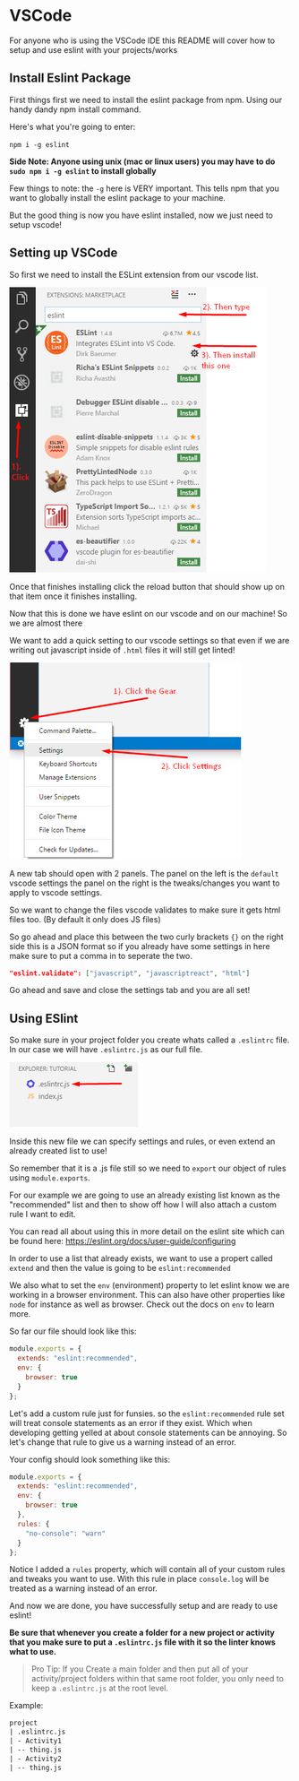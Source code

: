 # VSCode

For anyone who is using the VSCode IDE this README will cover how to setup and use eslint with your projects/works

## Install Eslint Package

First things first we need to install the eslint package from npm. Using our handy dandy npm install command.

Here's what you're going to enter:

`npm i -g eslint`

**Side Note: Anyone using unix (mac or linux users) you may have to do `sudo npm i -g eslint` to install globally**

Few things to note: the `-g` here is VERY important. This tells npm that you want to globally install the eslint package to your machine.

But the good thing is now you have eslint installed, now we just need to setup vscode!

## Setting up VSCode

So first we need to install the ESLint extension from our vscode list.

![vscode-eslint](../imgs/vscode-eslint.png)

Once that finishes installing click the reload button that should show up on that item once it finishes installing.

Now that this is done we have eslint on our vscode and on our machine! So we are almost there

We want to add a quick setting to our vscode settings so that even if we are writing out javascript inside of `.html` files it will still get linted!

![settings](../imgs/vscode-settings.png)

A new tab should open with 2 panels. The panel on the left is the `default` vscode settings the panel on the right is the tweaks/changes you want to apply to vscode settings.

So we want to change the files vscode validates to make sure it gets html files too. (By default it only does JS files)

So go ahead and place this between the two curly brackets `{}` on the right side this is a JSON format so if you already have some settings in here make sure to put a comma in to seperate the two.

```json
"eslint.validate": ["javascript", "javascriptreact", "html"]
```

Go ahead and save and close the settings tab and you are all set!

## Using ESlint

So make sure in your project folder you create whats called a `.eslintrc` file. In our case we will have `.eslintrc.js` as our full file.

![vscode-eslintrc](../imgs/vscode-eslintrc.png)

Inside this new file we can specify settings and rules, or even extend an already created list to use!

So remember that it is a .js file still so we need to `export` our object of rules using `module.exports`.

For our example we are going to use an already existing list known as the "recommended" list and then to show off how I will also attach a custom rule I want to edit.

You can read all about using this in more detail on the eslint site which can be found here: https://eslint.org/docs/user-guide/configuring

In order to use a list that already exists, we want to use a propert called `extend` and then the value is going to be `eslint:recommended`

We also what to set the `env` (environment) property to let eslint know we are working in a browser environment. This can also have other properties like `node` for instance as well as browser. Check out the docs on `env` to learn more.

So far our file should look like this:

```js
module.exports = {
  extends: "eslint:recommended",
  env: {
    browser: true
  }
};
```

Let's add a custom rule just for funsies. so the `eslint:recommended` rule set will treat console statements as an error if they exist. Which when developing getting yelled at about console statements can be annoying. So let's change that rule to give us a warning instead of an error.

Your config should look something like this:

```js
module.exports = {
  extends: "eslint:recommended",
  env: {
    browser: true
  },
  rules: {
    "no-console": "warn"
  }
};
```

Notice I added a `rules` property, which will contain all of your custom rules and tweaks you want to use. With this rule in place `console.log` will be treated as a warning instead of an error.

And now we are done, you have successfully setup and are ready to use eslint!

**Be sure that whenever you create a folder for a new project or activity that you make sure to put a `.eslintrc.js` file with it so the linter knows what to use.**

>Pro Tip: If you Create a main folder and then put all of your activity/project folders within that same root folder, you only need to keep a `.eslintrc.js` at the root level.

Example:
```
project
| .eslintrc.js
| - Activity1
| -- thing.js
| - Activity2
| -- thing.js
```